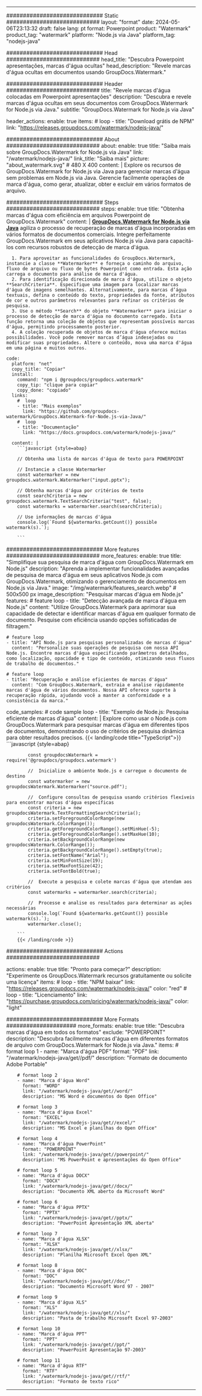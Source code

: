 
---
############################# Static ############################
layout: "format"
date:  2024-05-06T23:13:32
draft: false
lang: pt
format: Powerpoint
product: "Watermark"
product_tag: "watermark"
platform: "Node.js via Java"
platform_tag: "nodejs-java"

############################# Head ############################
head_title: "Descubra Powerpoint apresentações, marcas d'água ocultas"
head_description: "Revele marcas d'água ocultas em documentos usando GroupDocs.Watermark."

############################# Header ############################
title: "Revele marcas d'água colocadas em Powerpoint apresentações" 
description: "Descubra e revele marcas d'água ocultas em seus documentos com GroupDocs.Watermark for Node.js via Java."
subtitle: "GroupDocs.Watermark for Node.js via Java" 

header_actions:
  enable: true
  items:
    #  loop
    - title: "Download grátis de NPM"
      link: "https://releases.groupdocs.com/watermark/nodejs-java/"
      
############################# About ############################
about:
    enable: true
    title: "Saiba mais sobre GroupDocs.Watermark for Node.js via Java"
    link: "/watermark/nodejs-java/"
    link_title: "Saiba mais"
    picture: "about_watermark.svg" # 480 X 400
    content: |
       Explore os recursos de GroupDocs.Watermark for Node.js via Java para gerenciar marcas d'água sem problemas em Node.js via Java. Gerencie facilmente operações de marca d'água, como gerar, atualizar, obter e excluir em vários formatos de arquivo.

############################# Steps ############################
steps:
    enable: true
    title: "Obtenha marcas d'água com eficiência em arquivos Powerpoint de GroupDocs.Watermark"
    content: |
      **[GroupDocs.Watermark for Node.js via Java](https://products.groupdocs.com/watermark/nodejs-java/)** agiliza o processo de recuperação de marcas d'água incorporadas em vários formatos de documentos comerciais. Integre perfeitamente GroupDocs.Watermark em seus aplicativos Node.js via Java para capacitá-los com recursos robustos de detecção de marca d'água.
      
      1. Para aproveitar as funcionalidades do GroupDocs.Watermark, instancie a classe **Watermarker** e forneça o caminho do arquivo, fluxo de arquivo ou fluxo de bytes Powerpoint como entrada. Esta ação carrega o documento para análise de marca d'água.
      2. Para identificação direcionada de marca d'água, utilize o objeto **SearchCriteria**. Especifique uma imagem para localizar marcas d'água de imagens semelhantes. Alternativamente, para marcas d’água textuais, defina o conteúdo do texto, propriedades da fonte, atributos de cor e outros parâmetros relevantes para refinar os critérios de pesquisa.
      3. Use o método **Search** do objeto **Watermarker** para iniciar o processo de detecção de marca d'água no documento carregado. Esta função retorna uma coleção de objetos que representam possíveis marcas d'água, permitindo processamento posterior.
      4. A coleção recuperada de objetos de marca d'água oferece muitas possibilidades. Você pode remover marcas d’água indesejadas ou modificar suas propriedades. Altere o conteúdo, mova uma marca d'água em uma página e muitos outros.
   
    code:
      platform: "net"
      copy_title: "Copiar"
      install:
        command: "npm i @groupdocs/groupdocs.watermark"
        copy_tip: "clique para copiar"
        copy_done: "copiado"
      links:
        #  loop
        - title: "Mais exemplos"
          link: "https://github.com/groupdocs-watermark/GroupDocs.Watermark-for-Node.js-via-Java/"
        #  loop
        - title: "Documentação"
          link: "https://docs.groupdocs.com/watermark/nodejs-java/"
          
      content: |
        ```javascript {style=abap}

        // Obtenha uma lista de marcas d'água de texto para POWERPOINT

        // Instancie a classe Watermarker
        const watermarker = new groupdocs.watermark.Watermarker("input.pptx");
        
        // Obtenha marcas d'água por critérios de texto
        const searchCriteria = new groupdocs.watermark.TextSearchCriteria("test", false);
        const watermarks = watermarker.search(searchCriteria);

        // Use informações de marcas d'água
        console.log(`Found ${watermarks.getCount()} possible watermark(s).`);
        
        ```            

############################# More features ############################
more_features:
  enable: true
  title: "Simplifique sua pesquisa de marca d'água com GroupDocs.Watermark em Node.js"
  description: "Aprenda a implementar funcionalidades avançadas de pesquisa de marca d'água em seus aplicativos Node.js com GroupDocs.Watermark, otimizando o gerenciamento de documentos em Node.js via Java."
  image: "/img/watermark/features_search.webp" # 500x500 px
  image_description: "Pesquisar marcas d'água em Node.js"
  features:
    # feature loop
    - title: "Detecção avançada de marca d'água em Node.js"
      content: "Utilize GroupDocs.Watermark para aprimorar sua capacidade de detectar e identificar marcas d'água em qualquer formato de documento. Pesquise com eficiência usando opções sofisticadas de filtragem."

    # feature loop
    - title: "API Node.js para pesquisas personalizadas de marcas d'água"
      content: "Personalize suas operações de pesquisa com nossa API Node.js. Encontre marcas d'água especificando parâmetros detalhados, como localização, opacidade e tipo de conteúdo, otimizando seus fluxos de trabalho de documentos."

    # feature loop
    - title: "Recuperação e análise eficientes de marcas d'água"
      content: "Com GroupDocs.Watermark, extraia e analise rapidamente marcas d'água de vários documentos. Nossa API oferece suporte à recuperação rápida, ajudando você a manter a conformidade e a consistência da marca."
      
  code_samples:
    # code sample loop
    - title: "Exemplo de Node.js: Pesquisa eficiente de marcas d'água"
      content: |
        Explore como usar o Node.js com GroupDocs.Watermark para pesquisar marcas d'água em diferentes tipos de documentos, demonstrando o uso de critérios de pesquisa dinâmica para obter resultados precisos.
        {{< landing/code title="TypeScript">}}
        ```javascript {style=abap}
        
            const groupdocsWatermark = require('@groupdocs/groupdocs.watermark')

            //  Inicialize o ambiente Node.js e carregue o documento de destino
            const watermarker = new groupdocsWatermark.Watermarker("source.pdf");

            //  Configure consultas de pesquisa usando critérios flexíveis para encontrar marcas d'água específicas
            const criteria = new groupdocsWatermark.TextFormattingSearchCriteria();
            criteria.setForegroundColorRange(new groupdocsWatermark.ColorRange());
            criteria.getForegroundColorRange().setMinHue(-5);
            criteria.getForegroundColorRange().setMaxHue(10);
            criteria.setBackgroundColorRange(new groupdocsWatermark.ColorRange());
            criteria.getBackgroundColorRange().setEmpty(true);
            criteria.setFontName("Arial");
            criteria.setMinFontSize(19);
            criteria.setMaxFontSize(42);
            criteria.setFontBold(true);
  
            //  Execute a pesquisa e colete marcas d'água que atendam aos critérios
            const watermarks = watermarker.search(criteria);

            //  Processe e analise os resultados para determinar as ações necessárias
            console.log(`Found ${watermarks.getCount()} possible watermark(s).`);
            watermarker.close();

        ```
        {{< /landing/code >}}


############################# Actions ############################

actions:
  enable: true
  title: "Pronto para começar?"
  description: "Experimente os GroupDocs.Watermark recursos gratuitamente ou solicite uma licença"
  items:
    #  loop
    - title: "NPM baixar"
      link: "https://releases.groupdocs.com/watermark/nodejs-java/"
      color: "red"
        #  loop
    - title: "Licenciamento"
      link: "https://purchase.groupdocs.com/pricing/watermark/nodejs-java/"
      color: "light"


############################# More Formats #####################
more_formats:
    enable: true
    title: "Descubra marcas d'água em todos os formatos"
    exclude: "POWERPOINT"
    description: "Descubra facilmente marcas d'água em diferentes formatos de arquivo com GroupDocs.Watermark for Node.js via Java."
    items: 
        # format loop 1
        - name: "Marca d'água PDF"
          format: "PDF"
          link: "/watermark/nodejs-java/get//pdf/"
          description: "Formato de documento Adobe Portable"

        # format loop 2
        - name: "Marca d'água Word"
          format: "WORD"
          link: "/watermark/nodejs-java/get//word/"
          description: "MS Word e documentos do Open Office"
          
        # format loop 3
        - name: "Marca d'água Excel"
          format: "EXCEL"
          link: "/watermark/nodejs-java/get//excel/"
          description: "MS Excel e planilhas do Open Office"

        # format loop 4
        - name: "Marca d'água PowerPoint"
          format: "POWERPOINT"
          link: "/watermark/nodejs-java/get//powerpoint/"
          description: "MS PowerPoint e apresentações do Open Office"

        # format loop 5
        - name: "Marca d'água DOCX"
          format: "DOCX"
          link: "/watermark/nodejs-java/get//docx/"
          description: "Documento XML aberto da Microsoft Word"
          
        # format loop 6
        - name: "Marca d'água PPTX"
          format: "PPTX"
          link: "/watermark/nodejs-java/get//pptx/"
          description: "PowerPoint Apresentação XML aberta"
          
        # format loop 7
        - name: "Marca d'água XLSX"
          format: "XLSX"
          link: "/watermark/nodejs-java/get//xlsx/"
          description: "Planilha Microsoft Excel Open XML"

        # format loop 8
        - name: "Marca d'água DOC"
          format: "DOC"
          link: "/watermark/nodejs-java/get//doc/"
          description: "Documento Microsoft Word 97 - 2007"

        # format loop 9
        - name: "Marca d'água XLS"
          format: "XLS"
          link: "/watermark/nodejs-java/get//xls/"
          description: "Pasta de trabalho Microsoft Excel 97-2003"

        # format loop 10
        - name: "Marca d'água PPT"
          format: "PPT"
          link: "/watermark/nodejs-java/get//ppt/"
          description: "PowerPoint Apresentação 97-2003"

        # format loop 11
        - name: "Marca d'água RTF"
          format: "RTF"
          link: "/watermark/nodejs-java/get//rtf/"
          description: "Formato de texto rico"

---